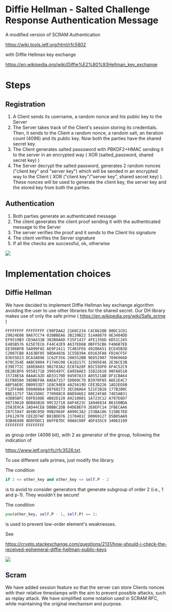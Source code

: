 # Diffie Hellman - Salted Challenge Response Authentication Message

A modified version of SCRAM Authentication 

https://wiki.tools.ietf.org/html/rfc5802 

with Diffie Hellman key exchange

https://en.wikipedia.org/wiki/Diffie%E2%80%93Hellman_key_exchange

# Steps

## Registration

1. A Client sends its username, a random nonce and his public key to the Server
2. The Server takes track of the Client's session storing its credentials. Then, it sends to the Client a random nonce, a random salt, an iteration count (4096) and its public key. Now both the parties have the shared secret key. 
3. The Client generates salted passoword with PBKDF2+HMAC sending it to the server in an encrypted way ( XOR (salted_password, shared secret key) )
4. The Server decrypt the salted password, generates 2 random nonces ("client key" and "server key") which will be sended in an encrypted way to the Client ( XOR ("client key"/"server key", shared secret key) ). These nonces will be used to generate the client key, the server key and the stored key from both the parties.

## Authentication
1. Both parties generate an authenticated message
2. The client generates the client proof sending it with the authenticated message to the Server
3. The server verifies the proof and it sends to the Client his signature
4. The client verifies the Server signature
5. If all the checks are successful, ok, otherwise

![ ](https://memegenerator.net/img/instances/68189102/authentication-failed-you-shall-not-pass.jpg)

# Implementation choices

## Diffie Hellman

We have decided to implement Diffie Hellman key exchange algorithm avoiding the user to use other libraries for the shared secret. Our DH library makes use of only the safe prime ( https://en.wikipedia.org/wiki/Safe_prime )

```
FFFFFFFF FFFFFFFF C90FDAA2 2168C234 C4C6628B 80DC1CD1
29024E08 8A67CC74 020BBEA6 3B139B22 514A0879 8E3404DD
EF9519B3 CD3A431B 302B0A6D F25F1437 4FE1356D 6D51C245
E485B576 625E7EC6 F44C42E9 A637ED6B 0BFF5CB6 F406B7ED
EE386BFB 5A899FA5 AE9F2411 7C4B1FE6 49286651 ECE45B3D
C2007CB8 A163BF05 98DA4836 1C55D39A 69163FA8 FD24CF5F
83655D23 DCA3AD96 1C62F356 208552BB 9ED52907 7096966D
670C354E 4ABC9804 F1746C08 CA18217C 32905E46 2E36CE3B
E39E772C 180E8603 9B2783A2 EC07A28F B5C55DF0 6F4C52C9
DE2BCBF6 95581718 3995497C EA956AE5 15D22618 98FA0510
15728E5A 8AAAC42D AD33170D 04507A33 A85521AB DF1CBA64
ECFB8504 58DBEF0A 8AEA7157 5D060C7D B3970F85 A6E1E4C7
ABF5AE8C DB0933D7 1E8C94E0 4A25619D CEE3D226 1AD2EE6B
F12FFA06 D98A0864 D8760273 3EC86A64 521F2B18 177B200C
BBE11757 7A615D6C 770988C0 BAD946E2 08E24FA0 74E5AB31
43DB5BFC E0FD108E 4B82D120 A9210801 1A723C12 A787E6D7
88719A10 BDBA5B26 99C32718 6AF4E23C 1A946834 B6150BDA
2583E9CA 2AD44CE8 DBBBC2DB 04DE8EF9 2E8EFC14 1FBECAA6
287C5947 4E6BC05D 99B2964F A090C3A2 233BA186 515BE7ED
1F612970 CEE2D7AF B81BDD76 2170481C D0069127 D5B05AA9
93B4EA98 8D8FDDC1 86FFB7DC 90A6C08F 4DF435C9 34063199
FFFFFFFF FFFFFFFF
```

 as group order (4096 bit), with 2 as generator of the group, following the indication of 

https://www.ietf.org/rfc/rfc3526.txt.

To use different safe primes, just modify the library. 

The condition

```python
if 2 <= other_key and other_key <= self.P - 2 
```

is to avoid to consider generators that generate subgroup of order 2 (i.e., 1 and p-1). They wouldn't be secure! 

The condition

```python
pow(other_key, self.P - 1, self.P) == 1:
```

is used to prevent low-order element's weaknesses.

See 

https://crypto.stackexchange.com/questions/2131/how-should-i-check-the-received-ephemeral-diffie-hellman-public-keys

![ ](https://i.imgflip.com/1vnort.jpg)


## Scram

We have added session feature so that the server can store Clients nonces with their relative timestamps with the aim to prevent possible attacks, such as replay attack. We have simplified some notation used in SCRAM RFC, while maintaining the original mechanism and purpose.

